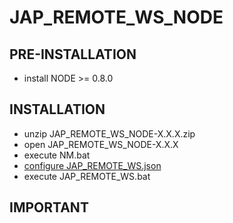 # JAP\_REMOTE\_WS\_NODE #

## PRE-INSTALLATION ##
  * install NODE >= 0.8.0

## INSTALLATION ##
  * unzip JAP\_REMOTE\_WS\_NODE-X.X.X.zip
  * open JAP\_REMOTE\_WS\_NODE-X.X.X
  * execute NM.bat
  * [configure JAP\_REMOTE\_WS.json](CONFIGURE_JAP_REMOTE_WS.md)
  * execute JAP\_REMOTE\_WS.bat

## IMPORTANT ##
